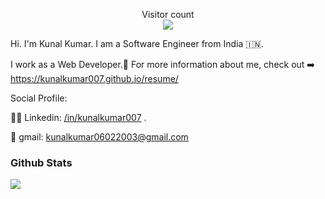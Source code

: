 <p align="center"> 
  Visitor count<br>
  <img src="https://profile-counter.glitch.me/kunalkumar007/count.svg" />
</p>

Hi. I'm Kunal Kumar. I am a Software Engineer from India 🇮🇳.

I work as a Web Developer.🤗️ For more information about me, check out ➡️ https://kunalkumar007.github.io/resume/ 

Social Profile:

👨‍💼️ Linkedin: [/in/kunalkumar007](https://www.linkedin.com/in/kunalkumar007) .

📧️ gmail: [kunalkumar06022003@gmail.com](mailto:kunalkumar06022003@gmail.com)


### Github Stats

![](https://github-readme-stats.vercel.app/api?username=kunalkumar007&hide_title=true&show_icons=true&icon_color=007aff&text_color=333&bg_color=fff)

